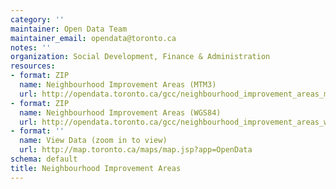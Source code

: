 ```yaml
---
category: ''
maintainer: Open Data Team
maintainer_email: opendata@toronto.ca
notes: ''
organization: Social Development, Finance & Administration
resources:
- format: ZIP
  name: Neighbourhood Improvement Areas (MTM3)
  url: http://opendata.toronto.ca/gcc/neighbourhood_improvement_areas_mtm3.zip
- format: ZIP
  name: Neighbourhood Improvement Areas (WGS84)
  url: http://opendata.toronto.ca/gcc/neighbourhood_improvement_areas_wgs84.zip
- format: ''
  name: View Data (zoom in to view)
  url: http://map.toronto.ca/maps/map.jsp?app=OpenData
schema: default
title: Neighbourhood Improvement Areas
---
```

